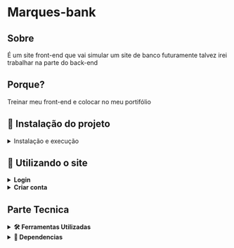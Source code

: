 # Marques-bank

## Sobre
É um site front-end que vai simular um site de banco futuramente talvez irei trabalhar na parte do back-end

## Porque?
Treinar meu front-end e colocar no meu portifólio

## 🚀 Instalação do projeto
<details>
  <summary>Instalação e execução</summary>
  
  #### 1 - Clone o repositório
  - Use o comando ```git clone git@github.com:JoaoVMarques/marques-bank.git```
  - Entre na pasta ```cd marques-bank```
  
  #### 2 - Instalar as dependencias
  - Para instalar as dependencias ```npm install```

  #### 3 - Inicie o projeto
  - Para iniciar o projeto ```npm run dev```

</details>

## 📁 Utilizando o site
<details>
  <summary><strong>Login</strong></summary>
  
  Para fazer login no site utilize a conta:
  ```
  email: teste@email.com
  senha: 1234
  ```
</details>

<details>
  <summary><strong>Criar conta</strong></summary>
  
  Caso queira criar uma conta é simples, basta apertar no botão de "Criar conta" ou adicionar a rota ```/register```
</details>

## Parte Tecnica
<details>
  <summary><strong>🛠️ Ferramentas Utilizadas</strong></summary><br />
  - [VsCode](https://code.visualstudio.com/) Editor de codigo fonte
  - [Vite](https://vitejs.dev/) Montar o projeto
  - [FreeLogo Design](https://pt.freelogodesign.org/) logos
</details>

<details>
  <summary><strong>🧰 Dependencias</strong></summary><br />
  - Todas as dependencias estão dentro de ```dev-requirements.txt```
  - [React Bootstrap](https://react-bootstrap.netlify.app/) Estilização
  - [Vitest](https://vitest.dev/) Testes
  - [Linter](https://eslint.org/) Linter 
  - [React Router](https://reactrouter.com/en/main) Rotas
  - [Formik](https://formik.org/) Validar formulários
  - [Yup](https://www.npmjs.com/package/yup) schema da validação de formulário
  - [coverage](https://vitest.dev/guide/coverage.html) testar cobertura de testes
</details>
